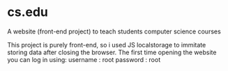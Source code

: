 # cs.edu
A website (front-end project) to teach students computer science courses

This project is purely front-end, so i used JS localstorage to immitate storing data after closing the browser.
The first time opening the website you can log in using:
username : root
password : root
